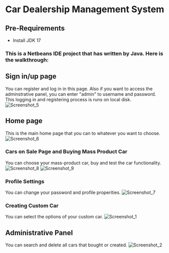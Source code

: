 # Car Dealership Management System
## Pre-Requirements
- Install JDK 17

### This is a Netbeans IDE project that has written by Java. Here is the walkthrough:


## Sign in/up page
  You can register and log in in this page. Also if you want to access the adminstrative panel, you can enter "admin" to username and password. This logging in and registering process is runs on local disk.
![Screenshot_5](https://user-images.githubusercontent.com/96238627/188120802-ab6486d6-cf76-48b5-bb03-72b8cbf0f640.png)
<br>
## Home page
  This is the main home page that you can to whatever you want to choose.
![Screenshot_6](https://user-images.githubusercontent.com/96238627/188120955-5dd3fd92-99fd-48ea-8f80-2a5ad63466af.png)

### Cars on Sale Page and Buying Mass Product Car
You can choose your mass-product car, buy and test the car functionality. 
![Screenshot_8](https://user-images.githubusercontent.com/96238627/188121784-159257c9-2021-455f-b4aa-361379da1889.png)
![Screenshot_9](https://user-images.githubusercontent.com/96238627/188122155-ffadbfea-6842-4030-827f-bbdf4f1e64f6.png)


### Profile Settings 
You can change your password and profile properities.
![Screenshot_7](https://user-images.githubusercontent.com/96238627/188122474-cfe4a6e7-da2e-4919-842c-b3235644d006.png)

### Creating Custom Car
You can select the options of your custom car.
![Screenshot_1](https://user-images.githubusercontent.com/96238627/188122949-d8ff48b3-a420-435e-8c58-023800ef0989.png)

## Administrative Panel
You can search and delete all cars that bought or created. 
![Screenshot_2](https://user-images.githubusercontent.com/96238627/188123226-54c70087-3dbf-458d-af2c-854f54ea0023.png)

